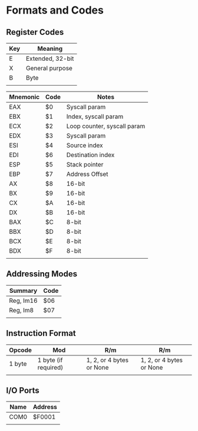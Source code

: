 # Formats and Codes

## Register Codes

| Key | Meaning |
|-|-|
| E | Extended, 32-bit |
| X | General purpose |
| B | Byte |
||

| Mnemonic | Code | Notes |
|-|-|-|
| EAX | $0 | Syscall param |
| EBX | $1 | Index, syscall param |
| ECX | $2 | Loop counter, syscall param |
| EDX | $3 | Syscall param |
| ESI | $4 | Source index |
| EDI | $6 | Destination index |
| ESP | $5 | Stack pointer |
| EBP | $7 | Address Offset |
| AX | $8 | 16-bit |
| BX | $9 | 16-bit |
| CX | $A | 16-bit |
| DX | $B | 16-bit |
| BAX | $C | 8-bit |
| BBX | $D | 8-bit |
| BCX | $E | 8-bit |
| BDX | $F | 8-bit |
||

## Addressing Modes

| Summary | Code |
|-|-|
| Reg, Im16 | $06 |
| Reg, Im8 | $07 |
||

## Instruction Format

| Opcode | Mod | R/m | R/m |
|-|-|-|-|
| 1 byte | 1 byte (if required) | 1, 2, or 4 bytes or None | 1, 2, or 4 bytes or None |
||

## I/O Ports

| Name | Address |
|-|-|
| COM0 | $F0001 |
||
